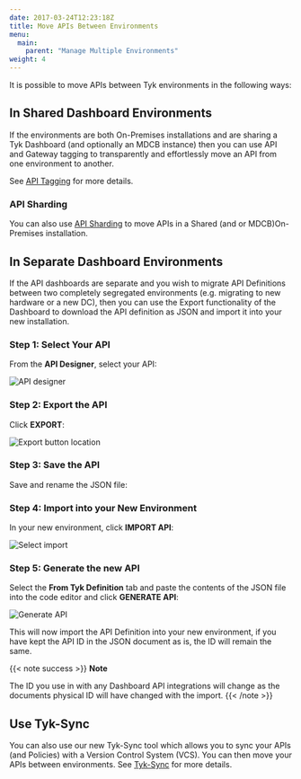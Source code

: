 ```yaml
---
date: 2017-03-24T12:23:18Z
title: Move APIs Between Environments
menu:
  main:
    parent: "Manage Multiple Environments"
weight: 4 
---
```


It is possible to move APIs between Tyk environments in the following ways:

## In Shared Dashboard Environments

If the environments are both On-Premises installations and are sharing a Tyk Dashboard (and optionally an MDCB instance) then you can use API and Gateway tagging to transparently and effortlessly move an API from one environment to another.

See [API Tagging](/docs/advanced-configuration/manage-multiple-environments/with-tyk-on-premises/#a-name-api-tagging-a-api-tagging-with-on-premises) for more details.

### API Sharding

You can also use [API Sharding](/docs/advanced-configuration/manage-multiple-environments/#api-sharding) to move APIs in a Shared (and or MDCB)On-Premises installation.

## In Separate Dashboard Environments

If the API dashboards are separate and you wish to migrate API Definitions between two completely segregated environments (e.g. migrating to new hardware or a new DC), then you can use the Export functionality of the Dashboard to download the API definition as JSON and import it into your new installation.

### Step 1: Select Your API

From the **API Designer**, select your API:

![API designer](/docs/img/2.10/apis_list.png)

### Step 2: Export the API

Click **EXPORT**:

![Export button location](/docs/img/2.10/export_api_button.png)

### Step 3: Save the API

Save and rename the JSON file:

### Step 4: Import into your New Environment

In your new environment, click **IMPORT API**:

![Select import](/docs/img/2.10/import_api_button.png)

### Step 5: Generate the new API

Select the **From Tyk Definition** tab and paste the contents of the JSON file into the code editor and click **GENERATE API**:

![Generate API](/docs/img/2.10/import_tyk_definition.png)

This will now import the API Definition into your new environment, if you have kept the API ID in the JSON document as is, the ID will remain the same.

{{< note success >}}
**Note**  

The ID you use in with any Dashboard API integrations will change as the documents physical ID will have changed with the import.
{{< /note >}}

## Use Tyk-Sync

You can also use our new Tyk-Sync tool which allows you to sync your APIs (and Policies) with a Version Control System (VCS). You can then move your APIs between environments. See [Tyk-Sync](/docs/advanced-configuration/manage-multiple-environments/tyk-sync/) for more details.